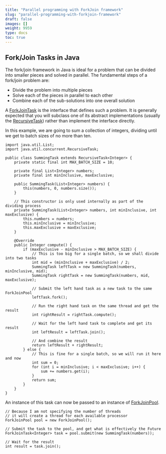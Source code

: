 ```yaml
---
title: "Parallel programming with ForkJoin framework"
slug: "parallel-programming-with-forkjoin-framework"
draft: false
images: []
weight: 9959
type: docs
toc: true
---
```


## Fork/Join Tasks in Java
The fork/join framework in Java is ideal for a problem that can be divided into smaller pieces and solved in parallel.  The fundamental steps of a fork/join problem are:

 - Divide the problem into multiple pieces
 - Solve each of the pieces in parallel to each other
 - Combine each of the sub-solutions into one overall solution

A [ForkJoinTask][1] is the interface that defines such a problem.  It is generally expected that you will subclass one of its abstract implementations (usually the [RecursiveTask][2]) rather than implement the interface directly.

In this example, we are going to sum a collection of integers, dividing until we get to batch sizes of no more than ten.

    import java.util.List;
    import java.util.concurrent.RecursiveTask;

    public class SummingTask extends RecursiveTask<Integer> {
        private static final int MAX_BATCH_SIZE = 10;

        private final List<Integer> numbers;
        private final int minInclusive, maxExclusive;

        public SummingTask(List<Integer> numbers) {
            this(numbers, 0, numbers.size());
        }

        // This constructor is only used internally as part of the dividing process
        private SummingTask(List<Integer> numbers, int minInclusive, int maxExclusive) {
            this.numbers = numbers;
            this.minInclusive = minInclusive;
            this.maxExclusive = maxExclusive;
        }

        @Override
        public Integer compute() {
            if (maxExclusive - minInclusive > MAX_BATCH_SIZE) {
                // This is too big for a single batch, so we shall divide into two tasks
                int mid = (minInclusive + maxExclusive) / 2;
                SummingTask leftTask = new SummingTask(numbers, minInclusive, mid);
                SummingTask rightTask = new SummingTask(numbers, mid, maxExclusive);

                // Submit the left hand task as a new task to the same ForkJoinPool
                leftTask.fork();

                // Run the right hand task on the same thread and get the result
                int rightResult = rightTask.compute();

                // Wait for the left hand task to complete and get its result
                int leftResult = leftTask.join();

                // And combine the result
                return leftResult + rightResult;
            } else {
                // This is fine for a single batch, so we will run it here and now
                int sum = 0;
                for (int i = minInclusive; i < maxExclusive; i++) {
                    sum += numbers.get(i);
                }
                return sum;
            }
        }
    }

An instance of this task can now be passed to an instance of [ForkJoinPool][3].

    // Because I am not specifying the number of threads
    // it will create a thread for each available processor
    ForkJoinPool pool = new ForkJoinPool();

    // Submit the task to the pool, and get what is effectively the Future
    ForkJoinTask<Integer> task = pool.submit(new SummingTask(numbers));

    // Wait for the result
    int result = task.join();


  [1]: https://docs.oracle.com/javase/8/docs/api/java/util/concurrent/ForkJoinTask.html
  [2]: https://docs.oracle.com/javase/8/docs/api/java/util/concurrent/RecursiveTask.html
  [3]: https://docs.oracle.com/javase/8/docs/api/java/util/concurrent/ForkJoinPool.html

